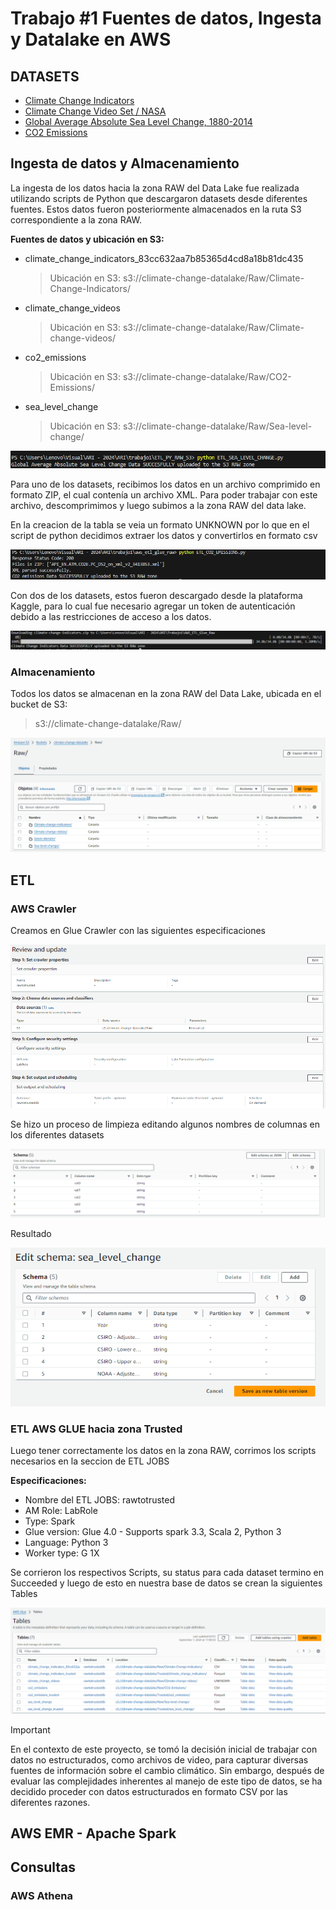 # Trabajo #1 Fuentes de datos, Ingesta y Datalake en AWS


## DATASETS
- [Climate Change Indicators](https://www.kaggle.com/datasets/tarunrm09/climate-change-indicators?select=climate_change_indicators.csv)
- [Climate Change Video Set / NASA](https://www.kaggle.com/datasets/brsdincer/climate-change-video-set-nasa)
- [Global Average Absolute Sea Level Change, 1880-2014](https://datahub.io/core/sea-level-rise#data)
- [CO2 Emissions](https://data.worldbank.org/indicator/EN.ATM.CO2E.PC)

## Ingesta de datos y Almacenamiento

La ingesta de los datos hacia la zona RAW del Data Lake fue realizada utilizando scripts de Python que descargaron datasets desde diferentes fuentes. Estos datos fueron posteriormente almacenados en la ruta S3 correspondiente a la zona RAW.

**Fuentes de datos y ubicación en S3:**
- climate_change_indicators_83cc632aa7b85365d4cd8a18b81dc435
    > Ubicación en S3: s3://climate-change-datalake/Raw/Climate-Change-Indicators/

- climate_change_videos
    > Ubicación en S3: s3://climate-change-datalake/Raw/Climate-change-videos/

- co2_emissions
    > Ubicación en S3: s3://climate-change-datalake/Raw/CO2-Emissions/

- sea_level_change
    > Ubicación en S3: s3://climate-change-datalake/Raw/Sea-level-change/

![alt text](Img/image-4.png)

Para uno de los datasets, recibimos los datos en un archivo comprimido en formato ZIP, el cual contenía un archivo XML. Para poder trabajar con este archivo, descomprimimos y luego subimos a la zona RAW del data lake.

En la creacion de la tabla se veia un formato UNKNOWN por lo que en el script de python decidimos extraer los datos y convertirlos en formato csv 

![alt text](Img/image-5.png)


Con dos de los datasets, estos fueron descargado desde la plataforma Kaggle, para lo cual fue necesario agregar un token de autenticación debido a las restricciones de acceso a los datos.

![alt text](Img/image-6.png)

### Almacenamiento

Todos los datos se almacenan en la zona RAW del Data Lake, ubicada en el bucket de S3:
 
> s3://climate-change-datalake/Raw/

![alt text](Img/image-1.png)

## ETL

### AWS Crawler

Creamos en Glue Crawler con las siguientes especificaciones

![alt text](Img/image-9.png)

Se hizo un proceso de limpieza editando algunos nombres de columnas en los diferentes datasets

![alt text](Img/image-2.png)

Resultado

![alt text](Img/image-3.png)


### ETL AWS GLUE hacia zona Trusted

Luego tener correctamente los datos en la zona RAW, corrimos los scripts necesarios en la seccion de ETL JOBS 


**Especificaciones:**
- Nombre del ETL JOBS: rawtotrusted
- AM Role: LabRole
- Type: Spark
- Glue version: Glue 4.0 - Supports spark 3.3, Scala 2, Python 3
- Language: Python 3
- Worker type: G 1X

Se corrieron los respectivos Scripts, su status para cada dataset termino en Succeeded y luego de esto en nuestra base de datos se crean la siguientes Tables

![alt text](Img/image-8.png)



>[!IMPORTANT]
>En el contexto de este proyecto, se tomó la decisión inicial de trabajar con datos no estructurados, como archivos de video, para capturar diversas fuentes de información sobre el cambio climático. Sin embargo, después de evaluar las complejidades inherentes al manejo de este tipo de datos, se ha decidido proceder con datos estructurados en formato CSV por las diferentes razones.


## AWS EMR - Apache Spark

## Consultas 


### AWS Athena